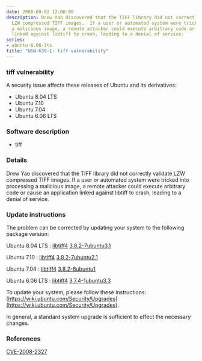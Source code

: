 ```yaml
---
date: 2008-09-02 12:00:00
description: Drew Yao discovered that the TIFF library did not correctly validate
  LZW compressed TIFF images.  If a user or automated system were tricked into processing
  a malicious image, a remote attacker could execute arbitrary code or cause an application
  linked against libtiff to crash, leading to a denial of service.
series:
- ubuntu-6.06-lts
title: "USN-639-1: tiff vulnerability"
---
```


### tiff vulnerability

A security issue affects these releases of Ubuntu and its derivatives:

* Ubuntu 8.04 LTS
* Ubuntu 7.10
* Ubuntu 7.04
* Ubuntu 6.06 LTS

### Software description

* tiff 

### Details

Drew Yao discovered that the TIFF library did not correctly validate LZW compressed TIFF images. If a user or automated system were tricked into processing a malicious image, a remote attacker could execute arbitrary code or cause an application linked against libtiff to crash, leading to a denial of service. 

### Update instructions

The problem can be corrected by updating your system to the following package version:

Ubuntu 8.04 LTS
 : [libtiff4](https://launchpad.net/ubuntu/+source/tiff) <span> [3.8.2-7ubuntu3.1](https://launchpad.net/ubuntu/+source/tiff/3.8.2-7ubuntu3.1) </span> 

Ubuntu 7.10
 : [libtiff4](https://launchpad.net/ubuntu/+source/tiff) <span> [3.8.2-7ubuntu2.1](https://launchpad.net/ubuntu/+source/tiff/3.8.2-7ubuntu2.1) </span> 

Ubuntu 7.04
 : [libtiff4](https://launchpad.net/ubuntu/+source/tiff) <span> [3.8.2-6ubuntu1](https://launchpad.net/ubuntu/+source/tiff/3.8.2-6ubuntu1) </span> 

Ubuntu 6.06 LTS
 : [libtiff4](https://launchpad.net/ubuntu/+source/tiff) <span> [3.7.4-1ubuntu3.3](https://launchpad.net/ubuntu/+source/tiff/3.7.4-1ubuntu3.3) </span> 

To update your system, please follow these instructions: [https://wiki.ubuntu.com/Security/Upgrades](https://wiki.ubuntu.com/Security/Upgrades).

In general, a standard system upgrade is sufficient to effect the necessary changes. 

### References

 [CVE-2008-2327](http://people.ubuntu.com/~ubuntu-security/cve/CVE-2008-2327)
